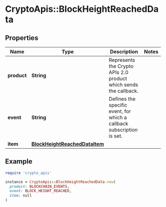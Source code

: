 # CryptoApis::BlockHeightReachedData

## Properties

| Name | Type | Description | Notes |
| ---- | ---- | ----------- | ----- |
| **product** | **String** | Represents the Crypto APIs 2.0 product which sends the callback. |  |
| **event** | **String** | Defines the specific event, for which a callback subscription is set. |  |
| **item** | [**BlockHeightReachedDataItem**](BlockHeightReachedDataItem.md) |  |  |

## Example

```ruby
require 'crypto_apis'

instance = CryptoApis::BlockHeightReachedData.new(
  product: BLOCKCHAIN_EVENTS,
  event: BLOCK_HEIGHT_REACHED,
  item: null
)
```

